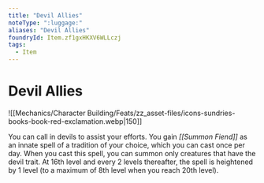 ```yaml
---
title: "Devil Allies"
noteType: ":luggage:"
aliases: "Devil Allies"
foundryId: Item.zf1gxHKXV6WLLczj
tags:
  - Item
---
```


# Devil Allies
![[Mechanics/Character Building/Feats/zz_asset-files/icons-sundries-books-book-red-exclamation.webp|150]]

You can call in devils to assist your efforts. You gain _[[Summon Fiend]]_ as an innate spell of a tradition of your choice, which you can cast once per day. When you cast this spell, you can summon only creatures that have the devil trait. At 16th level and every 2 levels thereafter, the spell is heightened by 1 level (to a maximum of 8th level when you reach 20th level).
